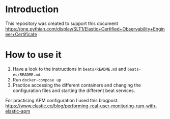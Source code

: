 # Introduction
This repository was created to support this document https://one.pythian.com/display/SLT1/Elastic+Certified+Observability+Engineer+Certificate

# How to use it

1. Have a look to the instructions in `beats/README.md` and `beats-es/README.md`.
1. Run `docker-compose up`
1. Practice accessing the different containers and changing the configuration files and starting the different beat services.

For practicing APM configuration I used this blogpost: https://www.elastic.co/blog/performing-real-user-monitoring-rum-with-elastic-apm 
